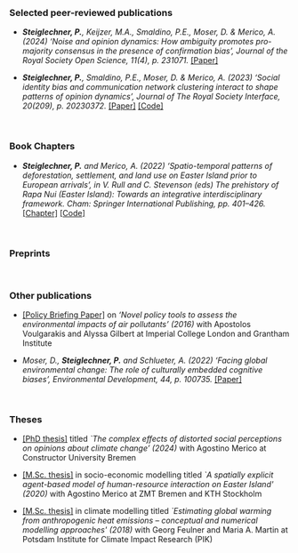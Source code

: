 <p>&nbsp;&nbsp;</p>

### Selected peer-reviewed publications


- *<strong><strong>Steiglechner, P.</strong></strong>, Keijzer, M.A., Smaldino, P.E., Moser, D. & Merico, A. (2024) ‘Noise and opinion dynamics: How ambiguity promotes pro-majority consensus in the presence of confirmation bias’, Journal of the Royal Society Open Science, 11(4), p. 231071.* [[Paper]](https://doi.org/10.1098/rsos.231071)

- *<strong><strong>Steiglechner, P.</strong></strong>, Smaldino, P.E., Moser, D. & Merico, A. (2023) ‘Social identity bias and communication network clustering interact to shape patterns of opinion dynamics’, Journal of The Royal Society Interface, 20(209), p. 20230372.* [[Paper]](https://doi.org/10.1098/rsif.2023.0372) [[Code]](https://github.com/PeterSteiglechner/SI-in-OD)

<p>&nbsp;</p>


### Book Chapters

- *<strong><strong>Steiglechner, P.</strong></strong> and Merico, A. (2022) ‘Spatio-temporal patterns of deforestation, settlement, and land use on Easter Island prior to European arrivals’, in V. Rull and C. Stevenson (eds) The prehistory of Rapa Nui (Easter Island): Towards an integrative interdisciplinary framework. Cham: Springer International Publishing, pp. 401–426.* [[Chapter]](https://doi.org/10.1007/978-3-030-91127-0_16) [[Code]](https://github.com/systemsecologygroup/EasterIslandABM)

<p>&nbsp;</p>



### Preprints


<p>&nbsp;</p>



### Other publications


- [[Policy Briefing Paper]](https://www.imperial.ac.uk/grantham/publications/briefing-papers/novel-policy-tools-to-assess-the-environmental-impacts-of-air-pollutants---grantham-briefing-note-5.php) on *‘Novel policy tools to assess the environmental impacts of air pollutants’ (2016)* with Apostolos Voulgarakis and Alyssa Gilbert at Imperial College London and Grantham Institute

- *Moser, D., <strong><strong>Steiglechner, P.</strong></strong> and Schlueter, A. (2022) ‘Facing global environmental change: The role of culturally embedded cognitive biases’, Environmental Development, 44, p. 100735.* [[Paper]](https://doi.org/10.1016/j.envdev.2022.100735)

<p>&nbsp;</p>

### Theses

- <a href="static/pdfs/phd-thesis_steiglechner_published.pdf" type="application/pdf">[PhD thesis]</a> titled *`The complex effects of distorted social perceptions on opinions about climate change’ (2024)* with Agostino Merico at Constructor University Bremen

- [[M.Sc. thesis]](http://urn.kb.se/resolve?urn=urn:nbn:se:kth:diva-277730) in socio-economic modelling titled *`A spatially explicit agent-based model of human-resource interaction on Easter Island' (2020)* with Agostino Merico at ZMT Bremen and KTH Stockholm

- [[M.Sc. thesis]](http://urn.kb.se/resolve?urn=urn:nbn:se:kth:diva-277730) in climate modelling titled *`Estimating global warming from anthropogenic heat emissions – conceptual and numerical modelling approaches' (2018)* with Georg Feulner and Maria A. Martin at Potsdam Institute for Climate Impact Research (PIK)

<p>&nbsp;</p>
